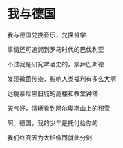    

# 我与德国

我与德国兑换音乐，兑换哲学

事情还可追溯到罗马时代的巴伐利亚

不过我是研究啤酒史的，崇拜巴斯德

发现微菌传染，影响人类福利有多么大啊

  

远眺慕尼黑旧城的高楼和教堂钟塔

天气好，清晰看到阿尔卑斯山上的积雪

啊，德国，我的少年是托付给你的

我们终究因为太相像而就此分别